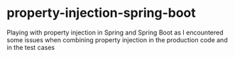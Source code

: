 # property-injection-spring-boot

Playing with property injection in Spring and Spring Boot as I encountered some issues when combining property injection in the production code and in the test cases
